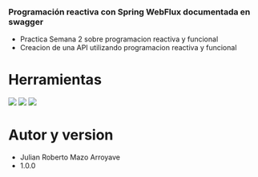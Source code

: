 ### Programación reactiva con Spring WebFlux documentada en swagger

- Practica Semana 2 sobre programacion reactiva y funcional
- Creacion de una API utilizando programacion reactiva y funcional

# Herramientas

![](https://egkatzioura.files.wordpress.com/2017/10/icon-spring-framework1-e1507924071592.png)
![](https://api.civo.com/k3s-marketplace/mongodb.png)
![](https://encrypted-tbn0.gstatic.com/images?q=tbn:ANd9GcR9GlozyrEsA25S68xqsWEgejZkSQPi2L7SBw&usqp=CAU)


# Autor y version 
- Julian Roberto Mazo Arroyave
- 1.0.0

